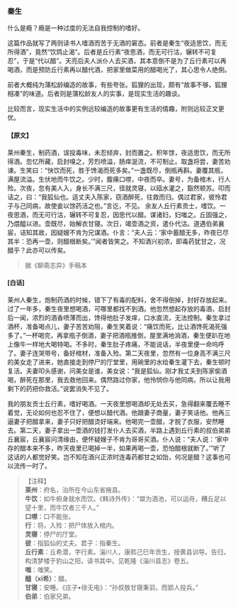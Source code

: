 <script type="text/javascript">
    var head = document.getElementsByTagName('head')[0];
    cssURL = '/public/liao.css';
    linkTag = document.createElement('link');
    linkTag.href = cssURL;
    linkTag.setAttribute('type','text/css');
    linkTag.setAttribute('rel','stylesheet');
    head.appendChild(linkTag);
</script>
### 秦生

什么是瘾？瘾是一种过度的无法自我控制的嗜好。

这篇作品就写了两则读书人嗜酒而苦于无酒的窘态。前者是秦生“夜适思饮，而无所得酒”，竟然“饮鸩止渴”。后者是丘行素“夜思酒，而无可行沽，辗转不可复忍”，于是“代以醋”。天亮后夫人派仆人去买酒，其本意倒不是为了丘行素可以再喝酒，而是预防丘行素再以醋代酒，把家里做菜用的醋喝光了，其心思令人绝倒。

前者大概纯为蒲松龄编造的故事，有些夸张。狐狸的出现，颇有“故事不够，狐狸相凑”的味道。后者则是蒲松龄友人的实事，是现实生活的趣谈。

比较而言，现实生活中的实例远较编造的故事更有生活的情趣，附则远较正文更优。

#### 【原文】
<section>
莱州秦生，制药酒，误投毒味，未忍倾弃，封而置之。积年馀，夜适思饮，而无所得酒。忽忆所藏，启封嗅之，芳烈喷溢，肠痒涎流，不可制止。取盏将尝，妻苦劝谏。生笑曰：“快饮而死，胜于馋渴而死多矣。”一盏既尽，倒瓶再斟。妻覆其瓶，满屋流溢。生伏地而牛饮之。少时，腹痛口噤，中夜而卒。妻号，为备棺木，行人殓。次夜，忽有美人入，身长不满三尺，径就灵寝，以瓯水灌之，豁然顿苏。叩而诘之，曰：“我狐仙也。适丈夫入陈家，窃酒醉死，往救而归。偶过君家，彼怜君子与己同病，故使妾以馀药活之也。”言讫，不见。
余友人丘行素贡士，嗜饮。一夜思酒，而无可行沽，辗转不可复忍，因思代以醋。谋诸妇，妇嗤之。丘固强之，乃煨醯以进。壶既尽，始解衣甘寝。次日，竭壶酒之资，遣仆代沽。道遇伯弟襄宸，诘知其故，因疑嫂不肯为兄谋酒。仆言：“夫人云：‘家中蓄醋无多，昨夜已尽其半：恐再一壶，则醋根断矣。’”闻者皆笑之。不知酒兴初浓，即毒药犹甘之，况醋乎？此亦可以传矣。

</section>

> 据《聊斋志异》手稿本

#### [白话]
<aside>

莱州人秦生，炮制药酒的时候，错下了有毒的配料，舍不得倒掉，封好存放起来。过了一年多，秦生夜里想喝酒，可哪里都找不到酒。他忽然想起存放的毒酒，启封后一闻，浓烈的酒香喷薄而出，馋得他肚子发痒，口水直流，无法控制。秦生拿过酒杯，准备喝点儿，妻子苦苦劝阻，秦生笑着说：“痛饮而死，比让酒馋死渴死强多了。”一杯喝完，再拿瓶子倒酒，妻子把酒瓶推倒，屋里满地淌酒，秦生便趴在地上像牛一样地大喝特喝。不多时，秦生肚子疼痛，不能说话，半夜里便一命呜呼了。妻子连哭带号，备好棺材，准备入殓。第二天夜里，忽然有一位身高不满三尺的美女走了进来，她直接走到停尸的厅堂里，用碗里的水给秦生灌下去，秦生顿时复活。夫妻叩头感谢，问美女是谁，美女说：“我是狐仙。刚才我丈夫到陈家偷酒喝，醉死在那里，我去救他回来。偶然路过你家，他怜悯你与他同病，所以让我用剩下的药把你救活。”说罢消失不见了。

我的朋友贡士丘行素，嗜好喝酒。一天夜里想喝酒却无处去买，急得翻来覆去睡不着觉，无论如何也忍不住了，便想以醋代酒。他跟妻子商量，妻子笑话他。他再三逼妻子把醋拿来，妻子只好把醋烫好端来。他喝完一壶醋，才脱了衣服，安然睡去。第二天，妻子拿出一壶酒的钱打发仆人去买酒，半路上遇到丘行素的叔伯弟弟丘襄宸，丘襄宸问清缘由，便怀疑嫂子不肯为哥哥买酒。仆人说：“夫人说：‘家中存的醋本来不多，昨天夜里已喝掉一半，如果再喝一壶，恐怕醋根就断了。’”听了这话的人都觉好笑。岂不知在酒兴正浓时连毒药都甘之如饴，何况是醋？这事也可以流传一时了。

</aside>

> 【注释】  
<b>莱州</b>：府名，治所在今山东省掖县。  
<b>牛饮</b>：如牛俯身就水而饮。《韩诗外传》：“桀为酒池，可以运舟，糟丘足以望十里，而牛饮者三千人。”  
<b>口噤</b>：口不能张。  
<b>行</b>：将。入殓：把尸体放入棺内。  
<b>灵寝</b>：停尸的厅堂。  
<b>彼</b>：指狐仙的丈夫。君子：指秦生。  
<b>丘行素</b>：丘希潜，字行素。淄川人，康熙己巳年贡生，授黄县训导。告归，构清梦楼于豹山之阳，读书其中。见乾隆《淄川县志》卷五。  
<b>嗤</b>：嗤笑。  
<b>醯（xī希）</b>：醋。  
<b>甘寝</b>：安睡。《庄子•徐无电》：“孙叔敖甘寝秉羽，而郢人投兵。”  
<b>伯弟</b>：伯家兄弟。  
